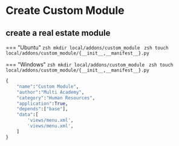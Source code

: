 # Create Custom Module

## create a real estate module
=== "Ubuntu"
    ```zsh
    mkdir local/addons/custom_module
    ```
    ```zsh
    touch local/addons/custom_module/{__init__,__manifest__}.py
    ```

=== "Windows"
    ```zsh
    mkdir local/addons/custom_module
    ```
    ```zsh
    touch local/addons/custom_module/{__init__,__manifest__}.py
    ```


```py title="__manifest__.py" linenums="1" hl_lines="8 9"
{
    "name":"Custom Module",
    "author":"Multi Academy",
    "category":"Human Resources",
    "application":True,
    "depends":["base"],
    "data":[
        'views/menu.xml',
        'views/menu.xml',
    ]
}
```